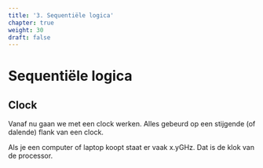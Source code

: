 ```yaml
---
title: '3. Sequentiële logica'
chapter: true
weight: 30
draft: false
---
```

# Sequentiële logica

## Clock

Vanaf nu gaan we met een clock werken. Alles gebeurd op een stijgende (of dalende) flank van een clock.

Als je een computer of laptop koopt staat er vaak x.yGHz. Dat is de klok van de processor.